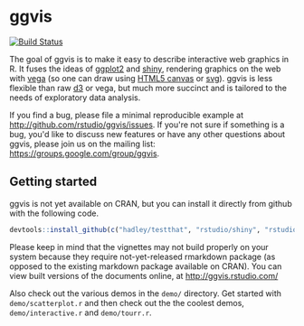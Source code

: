 # ggvis

[![Build Status](https://travis-ci.org/rstudio/ggvis.png?branch=master)](https://travis-ci.org/rstudio/ggvis)

The goal of ggvis is to make it easy to describe interactive web graphics in
R. It fuses the ideas of [ggplot2](http://github.com/hadley/ggplot2) and
[shiny](http://github.com/rstudio/shiny), rendering graphics on the web with
[vega](https://github.com/trifacta/vega) (so one can draw using [HTML5 canvas](http://diveintohtml5.info/canvas.html) or
[svg](http://en.wikipedia.org/wiki/Scalable_Vector_Graphics)). ggvis is less flexible than raw [d3](http://d3js.org/) or vega, but much more succinct and
is tailored to the needs of exploratory data analysis.

If you find a bug, please file a minimal reproducible example at
http://github.com/rstudio/ggvis/issues. If you're not sure if something is a
bug, you'd like to discuss new features or have any other questions about ggvis,
please join us on the mailing list: https://groups.google.com/group/ggvis.

## Getting started

ggvis is not yet available on CRAN, but you can install it directly from github with the following code.

```R
devtools::install_github(c("hadley/testthat", "rstudio/shiny", "rstudio/ggvis"))
```

Please keep in mind that the vignettes may not build properly on your system because they require not-yet-released rmarkdown package (as opposed to the existing markdown package available on CRAN). You can view built versions of the documents online, at http://ggvis.rstudio.com/

Also check out the
various demos in the `demo/` directory. Get started with `demo/scatterplot.r`
and then check out the the coolest demos, `demo/interactive.r` and
`demo/tourr.r`.
